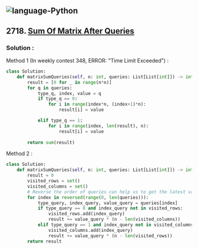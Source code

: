 ![language-Python](https://img.shields.io/badge/Python-ffd43b?style=for-the-badge&logo=PYTHON)
---

## 2718. [Sum Of Matrix After Queries](https://leetcode.com/problems/sum-of-matrix-after-queries)

### Solution :

Method 1 (In weekly contest 348, ERROR: "Time Limit Exceeded") :
```python
class Solution:
    def matrixSumQueries(self, n: int, queries: List[List[int]]) -> int:
        result = [0 for _ in range(n*n)]
        for q in queries:
            type_q, index, value = q
            if type_q == 0:
                for i in range(index*n, (index+1)*n):
                    result[i] = value    

            elif type_q == 1:
                for i in range(index, len(result), n):
                    result[i] = value
            
        return sum(result)
```

Method 2 :
```python
class Solution:
    def matrixSumQueries(self, n: int, queries: List[List[int]]) -> int:
        result = 0
        visited_rows = set()
        visited_columns = set()
        # Reverse the order of queries can help us to get the latest value
        for index in reversed(range(0, len(queries))):
            type_query, index_query, value_query = queries[index]
            if type_query == 0 and index_query not in visited_rows:
                visited_rows.add(index_query)
                result += value_query * (n - len(visited_columns))
            elif type_query == 1 and index_query not in visited_columns:
                visited_columns.add(index_query)
                result += value_query * (n - len(visited_rows))
        return result
```

